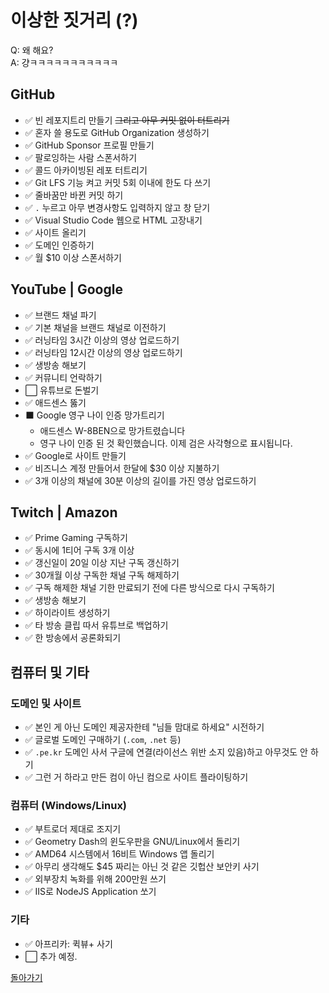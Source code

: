# 이상한 짓거리 (?)
Q: 왜 해요?  
A: 걍ㅋㅋㅋㅋㅋㅋㅋㅋㅋㅋㅋ

## GitHub
- ✅ 빈 레포지트리 만들기 ~~그리고 아무 커밋 없이 터트리기~~
- ✅ 혼자 쓸 용도로 GitHub Organization 생성하기
- ✅ GitHub Sponsor 프로필 만들기
- ✅ 팔로잉하는 사람 스폰서하기
- ✅ 콜드 아카이빙된 레포 터트리기
- ✅ Git LFS 기능 켜고 커밋 5회 이내에 한도 다 쓰기
- ✅ 줄바꿈만 바뀐 커밋 하기
- ✅ `.` 누르고 아무 변경사항도 입력하지 않고 창 닫기
- ✅ Visual Studio Code 웹으로 HTML 고장내기
- ✅ 사이트 올리기
- ✅ 도메인 인증하기
- ✅ 월 $10 이상 스폰서하기

## YouTube | Google
- ✅ 브랜드 채널 파기
- ✅ 기본 채널을 브랜드 채널로 이전하기
- ✅ 러닝타임 3시간 이상의 영상 업로드하기
- ✅ 러닝타임 12시간 이상의 영상 업로드하기
- ✅ 생방송 해보기
- ✅ 커뮤니티 언락하기
- ⬜ 유튜브로 돈벌기
- ✅ 애드센스 뚫기
- ⬛ Google 영구 나이 인증 망가트리기
  + 애드센스 W-8BEN으로 망가트렸습니다
  + 영구 나이 인증 된 것 확인했습니다. 이제 검은 사각형으로 표시됩니다.
- ✅ Google로 사이트 만들기
- ✅ 비즈니스 계정 만들어서 한달에 $30 이상 지불하기
- ✅ 3개 이상의 채널에 30분 이상의 길이를 가진 영상 업로드하기

## Twitch | Amazon
- ✅ Prime Gaming 구독하기
- ✅ 동시에 1티어 구독 3개 이상
- ✅ 갱신일이 20일 이상 지난 구독 갱신하기
- ✅ 30개월 이상 구독한 채널 구독 해제하기
- ✅ 구독 해제한 채널 기한 만료되기 전에 다른 방식으로 다시 구독하기
- ✅ 생방송 해보기
- ✅ 하이라이트 생성하기
- ✅ 타 방송 클립 따서 유튜브로 백업하기
- ✅ 한 방송에서 공론화되기

## 컴퓨터 및 기타

### 도메인 및 사이트
- ✅ 본인 게 아닌 도메인 제공자한테 "님들 맘대로 하세요" 시전하기
- ✅ 글로벌 도메인 구매하기 (`.com`, `.net` 등)
- ✅ `.pe.kr` 도메인 사서 구글에 연결(라이선스 위반 소지 있음)하고 아무것도 안 하기
- ✅ 그런 거 하라고 만든 컴이 아닌 컴으로 사이트 플라이팅하기

### 컴퓨터 (Windows/Linux)
- ✅ 부트로더 제대로 조지기
- ✅ Geometry Dash의 윈도우판을 GNU/Linux에서 돌리기
- ✅ AMD64 시스템에서 16비트 Windows 앱 돌리기
- ✅ 아무리 생각해도 $45 짜리는 아닌 것 같은 깃헙산 보안키 사기
- ✅ 외부장치 녹화를 위해 200만원 쓰기
- ✅ IIS로 NodeJS Application 쏘기

### 기타
- ✅ 아프리카: 퀵뷰+ 사기
- ⬜ 추가 예정.

[돌아가기](../)